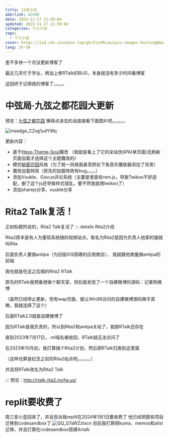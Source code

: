 ```yaml
---
title: 11月小记
abbrlink: 42580
date: 2023-11-17 21:50:04
updated: 2023-11-17 21:50:04
categories: 个人小记
tags:
  - 个人小记
cover: https://jsd.cdn.sinzmise.top/gh/SinzMise/picx-images-hosting@master/20240525/3644a684f98ea8fe223c713b77189a77.6f0ihlj01f.webp
lang: zh-CN
---
```

差不多快一个月没更新博客了

最近几天忙于学业，再加上修RTalk的BUG，本身就没有多少时间看博客

这回终于记得我的博客了。。。。。

# 中弦局·九弦之都花园大更新
预览：[九弦之都花园](https://www.sinzmise.top)
<psw>懒得点进去的话直接看下面图片吧。。。。。。</psw>

![msedge_CZxg1udYWq](https://jsd.cdn.sinzmise.top/gh/SinzMise/picx-images-hosting@master/20231208/msedge_CZxg1udYWq.14s3zn9uefk.webp)

更新内容：

- 基于[Hexo-Theme-Soul](https://github.com/callmesoul/hexo-theme-soul)魔改 <psw>（我就是看上了它的全站伪SPA(单页面)无刷新页面加载才选择这个主题魔改的）</psw>
- 模仿[秘密花园](http://www.yini.org/)风格（为了统一风格我甚至把右下角音乐播放器添加了背景）
- 魔改加载特效（原先的加载特效有bug。。。。）
- 添加Vuukle、Giscus评论系统（主要是里面有rem.js，导致Twikoo不好适配，删了这个js还导致样式错乱，要不然我就用twikoo了）
- 添加sharejs分享、vuukle分享

# Rita2 Talk复活！
正如标题所说的，Rita2 Talk复活了
::: details Rita2介绍

Rita2原本是有人为塞班系统搞的视频站点，取名为Rita2是因为负责人他家的猫就叫Rita

后面负责人要搞antipa（为旧版IOS搭建的应用商店）， 我就跟他商量搞antipa的前端

我也就是在这之后搞的Rita2 RTalk

原先的RTalk我预备想做个聊天室，但后面发现了一个自建微博的源码：记事狗微博

（虽然已经停止更新，但有wap页面、能让Win98访问的自建微博源码微乎其微，我就选择了这个）

后面RTalk2.0就是自建微博了

因为RTalk是我负责的，所以到Rita2和antipa关站了，我那RTalk还存在

直到2023年7月17日，.ml域名被收回，RTalk就无法访问了

在2023年10月初，我打算搞个Rita2计划，然后把RTalk归类到这里面

（这样也算是纪念之前的Rita2站点吧。。。。。。）

并且将RTalk改名为Rita2 Talk

:::
预览：http://rtalk.rita2.myfw.us/

# replit要收费了
周三安小歪回来了，并且告诉我replit在2024年1月1日要收费了
他已经把那些项目迁移到codesandbox了
![QQ_S7aWZztxcn](https://jsd.cdn.sinzmise.top/gh/SinzMise/picx-images-hosting@master/20231208/QQ_S7aWZztxcn.eigsxeas9xs.webp)
目前我打算把kuma、memos和alist迁移，并且打算在codesandbox搭建Artalk
